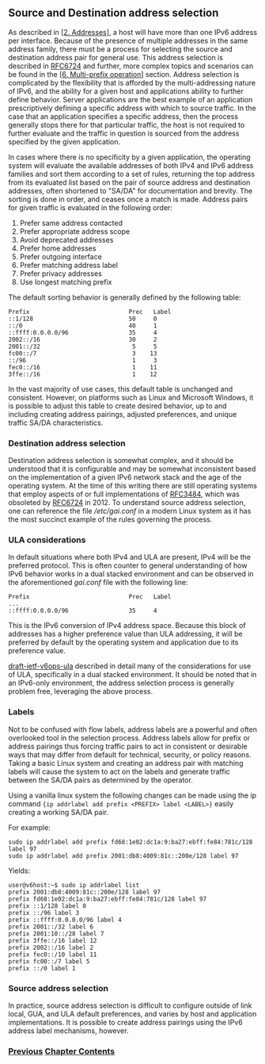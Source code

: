 ## Source and Destination address selection

As described in
\[[2. Addresses](../2.%20IPv6%20Basic%20Technology/Addresses.md)\], a
host will have more than one IPv6 address per interface. Because of the
presence of multiple addresses in the same address family, there must be
a process for selecting the source and destination address pair for
general use. This address selection is described in
[RFC6724](https://www.rfc-editor.org/info/rfc6724) and further, more
complex topics and scenarios can be found in the
\[[6. Multi-prefix operation](../6.%20Management%20and%20Operations/Multi-prefix%20operation.md)\]
section. Address selection is complicated by the flexibility that is
afforded by the multi-addressing nature of IPv6, and the ability for a
given host and applications ability to further define behavior. Server
applications are the best example of an application prescriptively
defining a specific address with which to source traffic. In the case
that an application specifies a specific address, then the process
generally stops there for that particular traffic, the host is not
required to further evaluate and the traffic in question is sourced from
the address specified by the given application.

In cases where there is no specificity by a given application, the
operating system will evaluate the available addresses of both IPv4 and
IPv6 address families and sort them according to a set of rules,
returning the top address from its evaluated list based on the pair of
source address and destination addresses, often shortened to "SA/DA" for
documentation and brevity. The sorting is done in order, and ceases once
a match is made. Address pairs for given traffic is evaluated in the
following order:

1. Prefer same address contacted
1. Prefer appropriate address scope
1. Avoid deprecated addresses
1. Prefer home addresses
1. Prefer outgoing interface
1. Prefer matching address label
1. Prefer privacy addresses
1. Use longest matching prefix

The default sorting behavior is generally defined by the following
table:

```
Prefix                            Prec   Label      
::1/128                           50     0    
::/0                              40     1  
::ffff:0.0.0.0/96                 35     4   
2002::/16                         30     2        
2001::/32                          5     5        
fc00::/7                           3    13   
::/96                              1     3       
fec0::/16                          1    11        
3ffe::/16                          1    12        
```


In the vast majority of use cases, this default table is unchanged and consistent. However, on platforms such as Linux and Microsoft Windows, it is possible to adjust this table to create desired behavior, up to and including creating address pairings, adjusted preferences, and unique traffic SA/DA characteristics.

### Destination address selection

Destination address selection is somewhat complex, and it should be understood that it is configurable and may be somewhat inconsistent based on the implementation of a given IPv6 network stack and the age of the operating system. At the time of this writing there are still operating systems that employ aspects of or full implementations of [RFC3484](https://www.rfc-editor.org/info/rfc3484), which was obsoleted by [RFC6724](https://www.rfc-editor.org/info/rfc6724) in 2012.  To understand source address selection, one can reference the file _/etc/gai.conf_ in a modern Linux system as it has the most succinct example of the rules governing the process.

### ULA considerations

In default situations where both IPv4 and ULA are present, IPv4 will be the preferred protocol. This is often counter to general understanding of how IPv6 behavior works in a dual stacked environment and can be observed in the aforementioned _gai.conf_ file with the following line:

```
Prefix                            Prec   Label      
...
::ffff:0.0.0.0/96                 35     4
```

This is the IPv6 conversion of IPv4 address space. Because this block of addresses has a higher preference value than ULA addressing, it will be preferred by default by the operating system and application due to its preference value.  


[draft-ietf-v6ops-ula](https://datatracker.ietf.org/doc/draft-ietf-v6ops-ula/) described in detail many of the considerations for use of ULA, specifically in a dual stacked environment. It should be noted that in an IPv6-only environment, the address selection process is generally problem free, leveraging the above process. 


### Labels

Not to be confused with flow labels, address labels are a powerful and often overlooked tool in the selection process. Address labels allow for prefix or address pairings thus forcing traffic pairs to act in consistent or desirable ways that may differ from default for technical, security, or policy reasons. Taking a basic Linux system and creating an address pair with matching labels will cause the system to act on the labels and generate traffic between the SA/DA pairs as determined by the operator. 

Using a vanilla linux system the following changes can be made using the ip command ```{ip addrlabel add prefix <PREFIX> label <LABEL>}``` easily creating a working SA/DA pair.

For example: 

```
sudo ip addrlabel add prefix fd68:1e02:dc1a:9:ba27:ebff:fe84:781c/128 label 97
sudo ip addrlabel add prefix 2001:db8:4009:81c::200e/128 label 97
```


Yields: 

```
user@v6host:~$ sudo ip addrlabel list
prefix 2001:db8:4009:81c::200e/128 label 97
prefix fd68:1e02:dc1a:9:ba27:ebff:fe84:781c/128 label 97
prefix ::1/128 label 0
prefix ::/96 label 3
prefix ::ffff:0.0.0.0/96 label 4
prefix 2001::/32 label 6
prefix 2001:10::/28 label 7
prefix 3ffe::/16 label 12
prefix 2002::/16 label 2
prefix fec0::/10 label 11
prefix fc00::/7 label 5
prefix ::/0 label 1
```

### Source address selection

In practice, source address selection is difficult to configure outside of link local, GUA, and ULA default preferences, and varies by host and application implementations. It is possible to create address pairings using the IPv6 address label mechanisms, however. 
<!-- Link lines generated automatically; do not delete -->

### [<ins>Previous</ins>](Traffic%20class%20and%20flow%20label.md) [<ins>Chapter Contents</ins>](2.%20IPv6%20Basic%20Technology.md)
